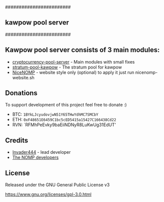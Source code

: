 ########################
## kawpow pool server ##
########################

Kawpow pool server consists of 3 main modules:
----------------------------------------------
* [cryptocurrency-pool-server](//github.com/AoD-Technologies/cryptocurrency-pool-server) - Main modules with small fixes
* [stratum-pool-kawpow](//github.com/Konstantin35/stratum-pool-kawpow) - The stratum pool for kawpow
* [NiceNOMP](//github.com/cryptosharks131/NiceNOMP) - website style only (optional) to apply it just run nicenomp-website.sh

Donations
---------
To support development of this project feel free to donate :)

* BTC: `1BYkLJcyudovjwN51Y65THwYdhMC7SMCbY`
* ETH: `0xF48651E6459C1bc5cED5415a15427C166438Cd22`
* RVN: `RFMhPeEvky9baEiiNDNyR8LuKwUg31EdUT'

Credits
-------
* [Invader444](//github.com/Invader444) - lead developer
* [The NOMP developers](//github.com/zone117x/node-stratum-pool#credits)

License
-------
Released under the GNU General Public License v3

https://www.gnu.org/licenses/gpl-3.0.html
